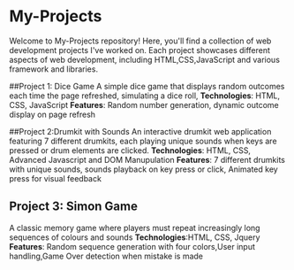 # My-Projects
Welcome to My-Projects repository! Here, you'll find a collection of web development projects I've worked on. Each project showcases different aspects of web development, including HTML,CSS,JavaScript and various framework and libraries.

##Project 1: Dice Game
A simple dice game that displays random outcomes each time the page refreshed, simulating a dice roll,
**Technologies**: HTML, CSS, JavaScript
**Features**: Random number generation, dynamic outcome display on page refresh

##Project 2:Drumkit with Sounds
An interactive drumkit web application featuring 7 different drumkits, each playing unique sounds when keys are pressed or drum elements are clicked.
**Technologies**: HTML, CSS, Advanced Javascript and DOM Manupulation
**Features**: 7 different drumkits with unique sounds, sounds playback on key press or click, Animated key press for visual feedback

## Project 3: Simon Game
A classic memory game where players must repeat increasingly long sequences of colours and sounds
**Technologies**:HTML, CSS, Jquery
**Features**: Random sequence generation with four colors,User input handling,Game Over detection when mistake is made
